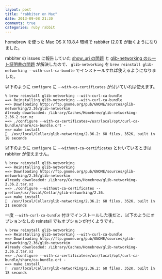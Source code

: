 ```yaml
---
layout: post
title: "rabbiter on Mac"
date: 2013-09-08 21:30
comments: true
categories: ruby rabbit
---
```

homebrew を使った Mac OS X 10.8.4 環境で rabbiter (2.0.1) が動くようになりました。

<!--more-->

rabbiter の issues に報告していた
[show_uri の問題](https://github.com/rabbit-shocker/rabbiter/issues/1)
と
[glib-networking のルート証明書の問題](https://github.com/rabbit-shocker/rabbiter/issues/2)
が解決したので、 `glib-networking` を `brew reinstall glib-networking --with-curl-ca-bundle` でインストールすれば使えるようになりました。

以下のように `configure` に `--with-ca-certificates` が付いていれば使えます。

```
% brew reinstall glib-networking --with-curl-ca-bundle
==> Reinstalling glib-networking --with-curl-ca-bundle
==> Downloading http://ftp.gnome.org/pub/GNOME/sources/glib-networking/2.36/glib-networkin
Already downloaded: /Library/Caches/Homebrew/glib-networking-2.36.2.tar.xz
==> ./configure --with-ca-certificates=/usr/local/opt/curl-ca-bundle/share/ca-bundle.crt -
==> make install
🍺  /usr/local/Cellar/glib-networking/2.36.2: 68 files, 352K, built in 18 seconds
```

以下のように `configure` に `--without-ca-certificates` と付いているときは rabbiter が使えません。

```
% brew reinstall glib-networking
==> Reinstalling glib-networking
==> Downloading http://ftp.gnome.org/pub/GNOME/sources/glib-networking/2.36/glib-networkin
Already downloaded: /Library/Caches/Homebrew/glib-networking-2.36.2.tar.xz
==> ./configure --without-ca-certificates --prefix=/usr/local/Cellar/glib-networking/2.36.
==> make install
🍺  /usr/local/Cellar/glib-networking/2.36.2: 68 files, 352K, built in 21 seconds
```

一度 `--with-curl-ca-bundle` 付きでインストールした後だと、以下のようにオプションなしの reinstall でもオプションが付くようです。

```
% brew reinstall glib-networking
==> Reinstalling glib-networking --with-curl-ca-bundle
==> Downloading http://ftp.gnome.org/pub/GNOME/sources/glib-networking/2.36/glib-networkin
Already downloaded: /Library/Caches/Homebrew/glib-networking-2.36.2.tar.xz
==> ./configure --with-ca-certificates=/usr/local/opt/curl-ca-bundle/share/ca-bundle.crt -
==> make install
🍺  /usr/local/Cellar/glib-networking/2.36.2: 68 files, 352K, built in 18 seconds
```
